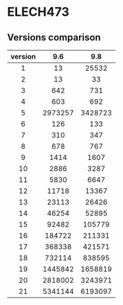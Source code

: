 # ELECH473

## Versions comparison
| version |   9.6   |   9.8   |
|:-------:|:-------:|:-------:|
|    1    |    13   |  25532  |
|    2    |    13   |    33   |
|    3    |   642   |   731   |
|    4    |   603   |   692   |
|    5    | 2973257 | 3428723 |
|    6    |   126   |   133   |
|    7    |   310   |   347   |
|    8    |   678   |   767   |
|    9    |   1414  |   1607  |
|    10   |   2886  |   3287  |
|    11   |   5830  |   6647  |
|    12   |  11718  |  13367  |
|    13   |  23113  |  26426  |
|    14   |  46254  |  52895  |
|    15   |  92482  |  105779 |
|    16   |  184722 |  211331 |
|    17   |  368338 |  421571 |
|    18   |  732114 |  838595 |
|    19   | 1445842 | 1658819 |
|    20   | 2818002 | 3243971 |
|    21   | 5341144 | 6193097 |
